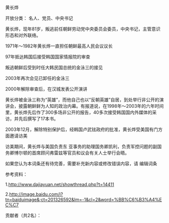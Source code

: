 黄长烨 

开放分类： 名人、党员、中央书记



 黄长烨，现年81岁，叛逃前任朝鲜劳动党中央委员会委员，中央书记，主管意识形态和对外联络。 



1971年～1982年黄长烨一直担任朝鲜最高人民会议议长 



97年抵达韩国后接受韩国国家情报院的审查 



叛逃朝鲜后受到时任大韩民国总统的金泳三的接见 



2003年再次会见已卸任的金泳三 



2000年解除审查后，在汉城发表公开演讲 



黄长烨被金泳三称为“英雄”，而他自己也以“反朝英雄”自居，到处举行非公开的演讲会，披露朝鲜鲜为人知的政治内幕。有报道说，在1998年～2003年的六年时间里，黄长烨先后作了300多场非公开的报告，40多次接受韩国国内外媒体的采访，并先后撰写了17本书。 



2003年12月，解除特别保护后，经韩国卢武铉政府的批准，黄长烨受美国有门方面邀请访美 



访美期间，黄长烨与美国负责东 亚事务的助理国务卿凯利，负责军控问题的副国务卿博尔顿的首席顾问弗雷兹等官员和议会有关人士举行会晤。 

如果您认为本词条还有待完善，需要补充新内容或修改错误内容，请 编辑词条 

参考资料：

 1.http://www.dajiayuan.net/showthread.php?t=14411 

 2.http://image.baidu.com/i?tn=baiduimage&;ct=201326592&lm=-1&cl=2&word=%BB%C6%B3%A4%EC%C7 



 

贡献者（共2名）： 

